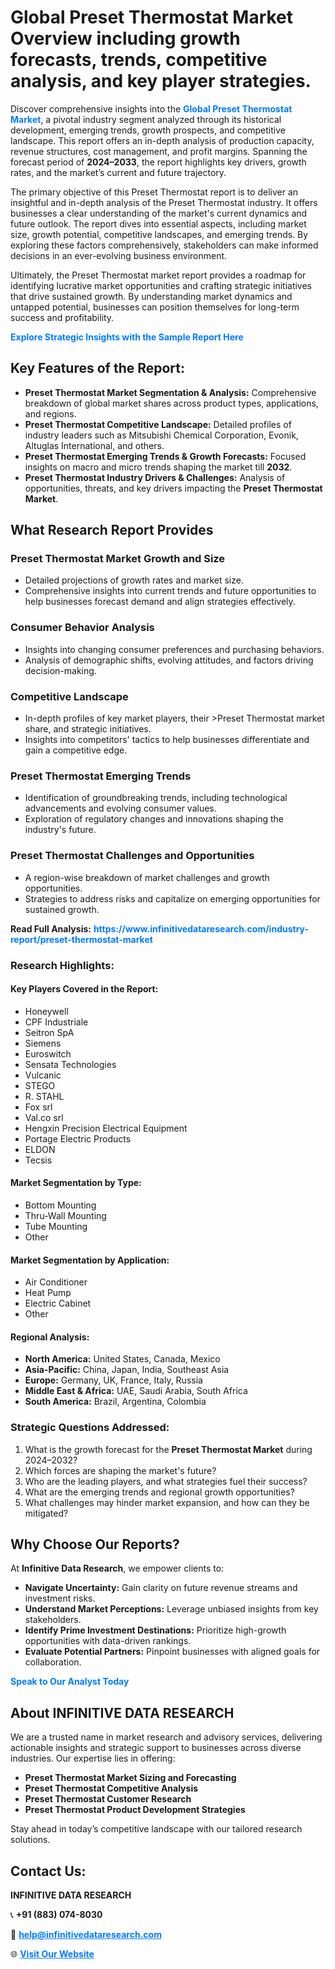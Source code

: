 <h1>Global Preset Thermostat Market Overview including growth forecasts, trends, competitive analysis, and key player strategies.</h1>
<p>
Discover comprehensive insights into the 
<a href="https://www.infinitivedataresearch.com/industry-report/preset-thermostat-market" rel="dofollow" style="color: #007BFF; text-decoration: none;"><strong>Global Preset Thermostat Market</strong></a>, a pivotal industry segment analyzed through its historical development, emerging trends, growth prospects, and competitive landscape. This report offers an in-depth analysis of production capacity, revenue structures, cost management, and profit margins. Spanning the forecast period of <strong>2024–2033</strong>, the report highlights key drivers, growth rates, and the market’s current and future trajectory.
</p>
<p>
The primary objective of this Preset Thermostat report is to deliver an insightful and in-depth analysis of the Preset Thermostat industry. It offers businesses a clear understanding of the market's current dynamics and future outlook. The report dives into essential aspects, including market size, growth potential, competitive landscapes, and emerging trends. By exploring these factors comprehensively, stakeholders can make informed decisions in an ever-evolving business environment.
</p>
<p>
Ultimately, the Preset Thermostat market report provides a roadmap for identifying lucrative market opportunities and crafting strategic initiatives that drive sustained growth. By understanding market dynamics and untapped potential, businesses can position themselves for long-term success and profitability.
</p>
<p>
<a href="https://www.infinitivedataresearch.com/request-sample/reportId=106566" style="color: #007BFF; text-decoration: none;"><strong>Explore Strategic Insights with the Sample Report Here</strong></a>
</p>

<h2>Key Features of the Report:</h2>
<ul>
<li><strong>Preset Thermostat Market Segmentation & Analysis:</strong> Comprehensive breakdown of global market shares across product types, applications, and regions.</li>
<li><strong>Preset Thermostat Competitive Landscape:</strong> Detailed profiles of industry leaders such as Mitsubishi Chemical Corporation, Evonik, Altuglas International, and others.</li>
<li><strong>Preset Thermostat Emerging Trends & Growth Forecasts:</strong> Focused insights on macro and micro trends shaping the market till <strong>2032</strong>.</li>
<li><strong>Preset Thermostat Industry Drivers & Challenges:</strong> Analysis of opportunities, threats, and key drivers impacting the <strong>Preset Thermostat Market</strong>.</li>
</ul>

<h2>What Research Report Provides</h2>
<h3>Preset Thermostat Market Growth and Size</h3>
<ul>
<li>Detailed projections of growth rates and market size.</li>
<li>Comprehensive insights into current trends and future opportunities to help businesses forecast demand and align strategies effectively.</li>
</ul>

<h3>Consumer Behavior Analysis</h3>
<ul>
<li>Insights into changing consumer preferences and purchasing behaviors.</li>
<li>Analysis of demographic shifts, evolving attitudes, and factors driving decision-making.</li>
</ul>

<h3>Competitive Landscape</h3>
<ul>
<li>In-depth profiles of key market players, their >Preset Thermostat market share, and strategic initiatives.</li>
<li>Insights into competitors' tactics to help businesses differentiate and gain a competitive edge.</li>
</ul>

<h3>Preset Thermostat Emerging Trends</h3>
<ul>
<li>Identification of groundbreaking trends, including technological advancements and evolving consumer values.</li>
<li>Exploration of regulatory changes and innovations shaping the industry's future.</li>
</ul>

<h3>Preset Thermostat Challenges and Opportunities</h3>
<ul>
<li>A region-wise breakdown of market challenges and growth opportunities.</li>
<li>Strategies to address risks and capitalize on emerging opportunities for sustained growth.</li>
</ul>
<p><strong>Read Full Analysis:</strong> <a href="https://www.infinitivedataresearch.com/industry-report/preset-thermostat-market" rel="dofollow" style="color: #007BFF; text-decoration: none;"><strong>https://www.infinitivedataresearch.com/industry-report/preset-thermostat-market</strong></a></p>
<h3>Research Highlights:</h3>
<h4>Key Players Covered in the Report:</h4>
<ul><li>Honeywell</li><li>CPF Industriale</li><li>Seitron SpA</li><li>Siemens</li><li>Euroswitch</li><li>Sensata Technologies</li><li>Vulcanic</li><li>STEGO</li><li>R. STAHL</li><li>Fox srl</li><li>Val.co srl</li><li>Hengxin Precision Electrical Equipment</li><li>Portage Electric Products</li><li>ELDON</li><li>Tecsis</li></ul>
<h4>Market Segmentation by Type:</h4>
<ul><li>Bottom Mounting</li><li>Thru-Wall Mounting</li><li>Tube Mounting</li><li>Other</li></ul>
<h4>Market Segmentation by Application:</h4>
<ul><li>Air Conditioner</li><li>Heat Pump</li><li>Electric Cabinet</li><li>Other</li></ul>

<h4>Regional Analysis:</h4>
<ul>
<li><strong>North America:</strong> United States, Canada, Mexico</li>
<li><strong>Asia-Pacific:</strong> China, Japan, India, Southeast Asia</li>
<li><strong>Europe:</strong> Germany, UK, France, Italy, Russia</li>
<li><strong>Middle East & Africa:</strong> UAE, Saudi Arabia, South Africa</li>
<li><strong>South America:</strong> Brazil, Argentina, Colombia</li>
</ul>

<h3>Strategic Questions Addressed:</h3>
<ol>
<li>What is the growth forecast for the <strong>Preset Thermostat Market</strong> during 2024–2032?</li>
<li>Which forces are shaping the market's future?</li>
<li>Who are the leading players, and what strategies fuel their success?</li>
<li>What are the emerging trends and regional growth opportunities?</li>
<li>What challenges may hinder market expansion, and how can they be mitigated?</li>
</ol>

<h2>Why Choose Our Reports?</h2>
<p>At <strong>Infinitive Data Research</strong>, we empower clients to:</p>
<ul>
<li><strong>Navigate Uncertainty:</strong> Gain clarity on future revenue streams and investment risks.</li>
<li><strong>Understand Market Perceptions:</strong> Leverage unbiased insights from key stakeholders.</li>
<li><strong>Identify Prime Investment Destinations:</strong> Prioritize high-growth opportunities with data-driven rankings.</li>
<li><strong>Evaluate Potential Partners:</strong> Pinpoint businesses with aligned goals for collaboration.</li>
</ul>
<p><a href="https://www.infinitivedataresearch.com/industry-report/preset-thermostat-market" rel="dofollow" style="color: #007BFF; text-decoration: none;"><strong>Speak to Our Analyst Today</strong></a></p>

<h2>About INFINITIVE DATA RESEARCH</h2>
<p>We are a trusted name in market research and advisory services, delivering actionable insights and strategic support to businesses across diverse industries. Our expertise lies in offering:</p>
<ul>
<li><strong>Preset Thermostat Market Sizing and Forecasting</strong></li>
<li><strong>Preset Thermostat Competitive Analysis</strong></li>
<li><strong>Preset Thermostat Customer Research</strong></li>
<li><strong>Preset Thermostat Product Development Strategies</strong></li>
</ul>
<p>Stay ahead in today’s competitive landscape with our tailored research solutions.</p>

<h2>Contact Us:</h2>
<p><strong>INFINITIVE DATA RESEARCH</strong></p>
<p>📞 <strong>+91 (883) 074-8030</strong></p>
<p>📧 <strong><a href="mailto:help@infinitivedataresearch.com" style="color: #007BFF;">help@infinitivedataresearch.com</a></strong></p>
<p>🌐 <strong><a href="https://www.infinitivedataresearch.com" rel="dofollow" style="color: #007BFF;">Visit Our Website</a></strong></p>